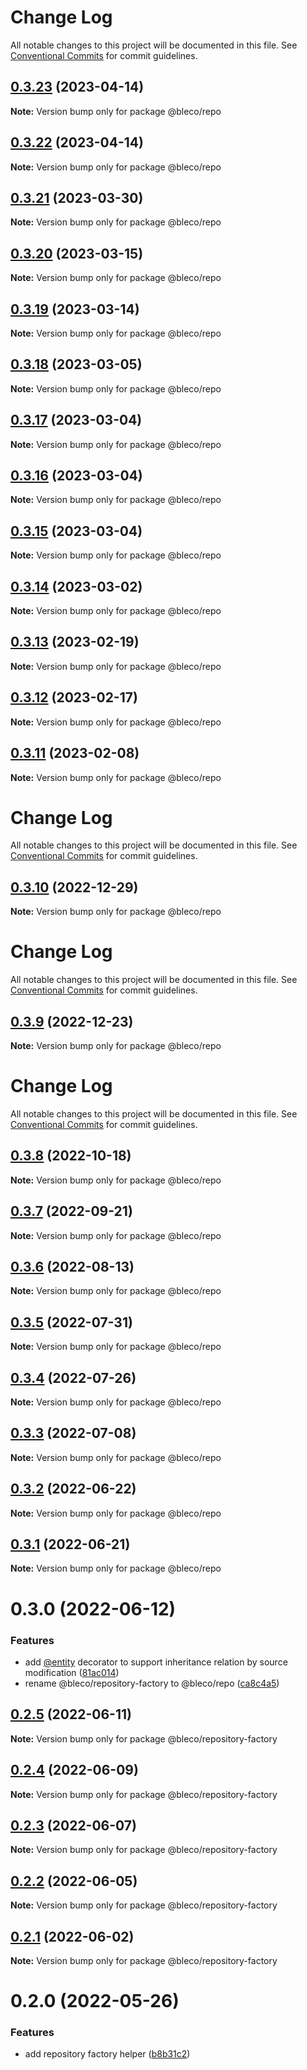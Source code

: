# Change Log

All notable changes to this project will be documented in this file.
See [Conventional Commits](https://conventionalcommits.org) for commit guidelines.

## [0.3.23](https://github.com/betaly/bleco/compare/@bleco/repo@0.3.22...@bleco/repo@0.3.23) (2023-04-14)

**Note:** Version bump only for package @bleco/repo





## [0.3.22](https://github.com/betaly/bleco/compare/@bleco/repo@0.3.21...@bleco/repo@0.3.22) (2023-04-14)

**Note:** Version bump only for package @bleco/repo





## [0.3.21](https://github.com/betaly/bleco/compare/@bleco/repo@0.3.20...@bleco/repo@0.3.21) (2023-03-30)

**Note:** Version bump only for package @bleco/repo





## [0.3.20](https://github.com/betaly/bleco/compare/@bleco/repo@0.3.19...@bleco/repo@0.3.20) (2023-03-15)

**Note:** Version bump only for package @bleco/repo





## [0.3.19](https://github.com/betaly/bleco/compare/@bleco/repo@0.3.18...@bleco/repo@0.3.19) (2023-03-14)

**Note:** Version bump only for package @bleco/repo





## [0.3.18](https://github.com/betaly/bleco/compare/@bleco/repo@0.3.17...@bleco/repo@0.3.18) (2023-03-05)

**Note:** Version bump only for package @bleco/repo





## [0.3.17](https://github.com/betaly/bleco/compare/@bleco/repo@0.3.16...@bleco/repo@0.3.17) (2023-03-04)

**Note:** Version bump only for package @bleco/repo





## [0.3.16](https://github.com/betaly/bleco/compare/@bleco/repo@0.3.15...@bleco/repo@0.3.16) (2023-03-04)

**Note:** Version bump only for package @bleco/repo





## [0.3.15](https://github.com/betaly/bleco/compare/@bleco/repo@0.3.14...@bleco/repo@0.3.15) (2023-03-04)

**Note:** Version bump only for package @bleco/repo





## [0.3.14](https://gitr.net/betaly/bleco/compare/@bleco/repo@0.3.13...@bleco/repo@0.3.14) (2023-03-02)

**Note:** Version bump only for package @bleco/repo





## [0.3.13](https://gitr.net/betaly/bleco/compare/@bleco/repo@0.3.12...@bleco/repo@0.3.13) (2023-02-19)

**Note:** Version bump only for package @bleco/repo





## [0.3.12](https://gitr.net/betaly/bleco/compare/@bleco/repo@0.3.11...@bleco/repo@0.3.12) (2023-02-17)

**Note:** Version bump only for package @bleco/repo





## [0.3.11](https://gitr.net/betaly/bleco/compare/@bleco/repo@0.3.10...@bleco/repo@0.3.11) (2023-02-08)

**Note:** Version bump only for package @bleco/repo





# Change Log

All notable changes to this project will be documented in this file. See
[Conventional Commits](https://conventionalcommits.org) for commit guidelines.

## [0.3.10](https://gitr.net/betaly/bleco/compare/@bleco/repo@0.3.9...@bleco/repo@0.3.10) (2022-12-29)

**Note:** Version bump only for package @bleco/repo

# Change Log

All notable changes to this project will be documented in this file. See
[Conventional Commits](https://conventionalcommits.org) for commit guidelines.

## [0.3.9](https://gitr.net/betaly/bleco/compare/@bleco/repo@0.3.8...@bleco/repo@0.3.9) (2022-12-23)

**Note:** Version bump only for package @bleco/repo

# Change Log

All notable changes to this project will be documented in this file. See
[Conventional Commits](https://conventionalcommits.org) for commit guidelines.

## [0.3.8](https://gitr.net/betaly/bleco/compare/@bleco/repo@0.3.7...@bleco/repo@0.3.8) (2022-10-18)

**Note:** Version bump only for package @bleco/repo

## [0.3.7](https://gitr.net/betaly/bleco/compare/@bleco/repo@0.3.6...@bleco/repo@0.3.7) (2022-09-21)

**Note:** Version bump only for package @bleco/repo

## [0.3.6](https://gitr.net/betaly/bleco/compare/@bleco/repo@0.3.5...@bleco/repo@0.3.6) (2022-08-13)

**Note:** Version bump only for package @bleco/repo

## [0.3.5](https://gitr.net/betaly/bleco/compare/@bleco/repo@0.3.4...@bleco/repo@0.3.5) (2022-07-31)

**Note:** Version bump only for package @bleco/repo

## [0.3.4](https://gitr.net/betaly/bleco/compare/@bleco/repo@0.3.3...@bleco/repo@0.3.4) (2022-07-26)

**Note:** Version bump only for package @bleco/repo

## [0.3.3](https://gitr.net/betaly/bleco/compare/@bleco/repo@0.3.2...@bleco/repo@0.3.3) (2022-07-08)

**Note:** Version bump only for package @bleco/repo

## [0.3.2](https://gitr.net/betaly/bleco/compare/@bleco/repo@0.3.1...@bleco/repo@0.3.2) (2022-06-22)

**Note:** Version bump only for package @bleco/repo

## [0.3.1](https://gitr.net/betaly/bleco/compare/@bleco/repo@0.3.0...@bleco/repo@0.3.1) (2022-06-21)

**Note:** Version bump only for package @bleco/repo

# 0.3.0 (2022-06-12)

### Features

- add [@entity](https://gitr.net/entity) decorator to support inheritance relation by source modification
  ([81ac014](https://gitr.net/betaly/bleco/commits/81ac0147e97573b7c2bb5e21d2ba26c49e90a027))
- rename @bleco/repository-factory to @bleco/repo
  ([ca8c4a5](https://gitr.net/betaly/bleco/commits/ca8c4a540b67db1c95af27622e0e3b8afe2f0658))

## [0.2.5](https://gitr.net/betaly/bleco/compare/@bleco/repository-factory@0.2.4...@bleco/repository-factory@0.2.5) (2022-06-11)

**Note:** Version bump only for package @bleco/repository-factory

## [0.2.4](https://gitr.net/betaly/bleco/compare/@bleco/repository-factory@0.2.3...@bleco/repository-factory@0.2.4) (2022-06-09)

**Note:** Version bump only for package @bleco/repository-factory

## [0.2.3](https://gitr.net/betaly/bleco/compare/@bleco/repository-factory@0.2.2...@bleco/repository-factory@0.2.3) (2022-06-07)

**Note:** Version bump only for package @bleco/repository-factory

## [0.2.2](https://gitr.net/betaly/bleco/compare/@bleco/repository-factory@0.2.1...@bleco/repository-factory@0.2.2) (2022-06-05)

**Note:** Version bump only for package @bleco/repository-factory

## [0.2.1](https://gitr.net/betaly/bleco/compare/@bleco/repository-factory@0.2.0...@bleco/repository-factory@0.2.1) (2022-06-02)

**Note:** Version bump only for package @bleco/repository-factory

# 0.2.0 (2022-05-26)

### Features

- add repository factory helper
  ([b8b31c2](https://gitr.net/betaly/bleco/commits/b8b31c298d54999899ee06a4e2c1e01c4408c06e))
